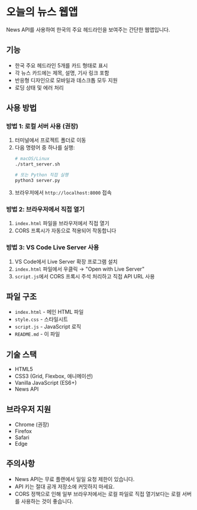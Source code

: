 # 오늘의 뉴스 웹앱

News API를 사용하여 한국의 주요 헤드라인을 보여주는 간단한 웹앱입니다.

## 기능

- 한국 주요 헤드라인 5개를 카드 형태로 표시
- 각 뉴스 카드에는 제목, 설명, 기사 링크 포함
- 반응형 디자인으로 모바일과 데스크톱 모두 지원
- 로딩 상태 및 에러 처리

## 사용 방법

### 방법 1: 로컬 서버 사용 (권장)

1. 터미널에서 프로젝트 폴더로 이동
2. 다음 명령어 중 하나를 실행:
   ```bash
   # macOS/Linux
   ./start_server.sh
   
   # 또는 Python 직접 실행
   python3 server.py
   ```
3. 브라우저에서 `http://localhost:8000` 접속

### 방법 2: 브라우저에서 직접 열기

1. `index.html` 파일을 브라우저에서 직접 열기
2. CORS 프록시가 자동으로 적용되어 작동합니다

### 방법 3: VS Code Live Server 사용

1. VS Code에서 Live Server 확장 프로그램 설치
2. `index.html` 파일에서 우클릭 → "Open with Live Server"
3. `script.js`에서 CORS 프록시 주석 처리하고 직접 API URL 사용

## 파일 구조

- `index.html` - 메인 HTML 파일
- `style.css` - 스타일시트
- `script.js` - JavaScript 로직
- `README.md` - 이 파일

## 기술 스택

- HTML5
- CSS3 (Grid, Flexbox, 애니메이션)
- Vanilla JavaScript (ES6+)
- News API

## 브라우저 지원

- Chrome (권장)
- Firefox
- Safari
- Edge

## 주의사항

- News API는 무료 플랜에서 일일 요청 제한이 있습니다.
- API 키는 절대 공개 저장소에 커밋하지 마세요.
- CORS 정책으로 인해 일부 브라우저에서는 로컬 파일로 직접 열기보다는 로컬 서버를 사용하는 것이 좋습니다.
